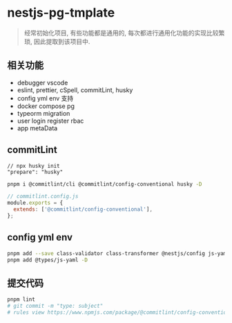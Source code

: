 # nestjs-pg-tmplate

> 经常初始化项目, 有些功能都是通用的, 每次都进行通用化功能的实现比较繁琐, 因此提取到该项目中.

## 相关功能

- debugger vscode
- eslint, prettier, cSpell, commitLint, husky
- config yml env 支持
- docker compose pg
- typeorm migration
- user login register rbac
- app metaData

## commitLint

```jsonc
// npx husky init
"prepare": "husky"
```

```bash
pnpm i @commitlint/cli @commitlint/config-conventional husky -D
```

```js
// commitlint.config.js
module.exports = {
  extends: ['@commitlint/config-conventional'],
};
```

## config yml env

```bash
pnpm add --save class-validator class-transformer @nestjs/config js-yaml
pnpm add @types/js-yaml -D
```

## 提交代码

```bash
pnpm lint
# git commit -m "type: subject"
# rules view https://www.npmjs.com/package/@commitlint/config-conventional
```
